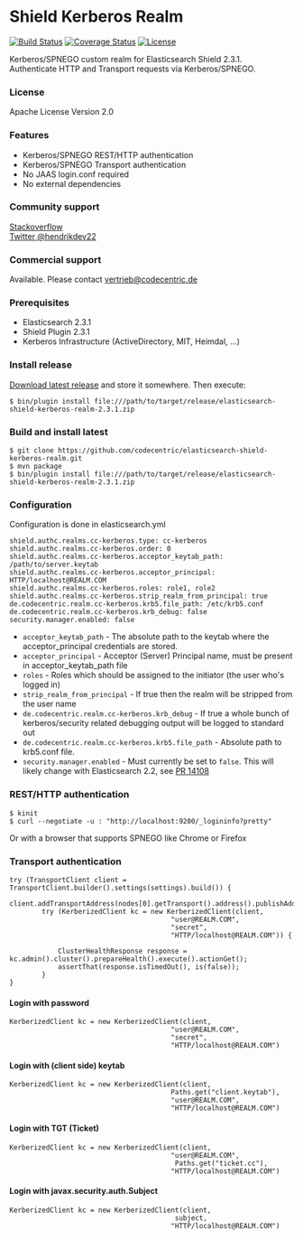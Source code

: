 Shield Kerberos Realm
=====================

[![Build Status](https://travis-ci.org/codecentric/elasticsearch-shield-kerberos-realm.svg?branch=master)](https://travis-ci.org/codecentric/elasticsearch-shield-kerberos-realm)
[![Coverage Status](https://coveralls.io/repos/codecentric/elasticsearch-shield-kerberos-realm/badge.svg?branch=master&service=github)](https://coveralls.io/github/codecentric/elasticsearch-shield-kerberos-realm?branch=master)
[![License](http://img.shields.io/:license-apache-blue.svg)](http://www.apache.org/licenses/LICENSE-2.0.html)

Kerberos/SPNEGO custom realm for Elasticsearch Shield 2.3.1.  
Authenticate HTTP and Transport requests via Kerberos/SPNEGO.

### License
Apache License Version 2.0

### Features

* Kerberos/SPNEGO REST/HTTP authentication
* Kerberos/SPNEGO Transport authentication
* No JAAS login.conf required
* No external dependencies

### Community support
[Stackoverflow](http://stackoverflow.com/questions/ask?tags=es-kerberos+elasticsearch)  
[Twitter @hendrikdev22](https://twitter.com/hendrikdev22)

### Commercial support
Available. Please contact [vertrieb@codecentric.de](mailto:vertrieb@codecentric.de)

### Prerequisites

* Elasticsearch 2.3.1
* Shield Plugin 2.3.1
* Kerberos Infrastructure (ActiveDirectory, MIT, Heimdal, ...)

### Install release
[Download latest release](https://github.com/codecentric/elasticsearch-shield-kerberos-realm/releases) and store it somewhere. Then execute:

    $ bin/plugin install file:///path/to/target/release/elasticsearch-shield-kerberos-realm-2.3.1.zip

### Build and install latest
    $ git clone https://github.com/codecentric/elasticsearch-shield-kerberos-realm.git
    $ mvn package
    $ bin/plugin install file:///path/to/target/release/elasticsearch-shield-kerberos-realm-2.3.1.zip

### Configuration

Configuration is done in elasticsearch.yml

    shield.authc.realms.cc-kerberos.type: cc-kerberos
    shield.authc.realms.cc-kerberos.order: 0
    shield.authc.realms.cc-kerberos.acceptor_keytab_path: /path/to/server.keytab
    shield.authc.realms.cc-kerberos.acceptor_principal: HTTP/localhost@REALM.COM
    shield.authc.realms.cc-kerberos.roles: role1, role2
    shield.authc.realms.cc-kerberos.strip_realm_from_principal: true
    de.codecentric.realm.cc-kerberos.krb5.file_path: /etc/krb5.conf
    de.codecentric.realm.cc-kerberos.krb_debug: false
    security.manager.enabled: false

* ``acceptor_keytab_path`` - The absolute path to the keytab where the acceptor_principal credentials are stored.
* ``acceptor_principal`` - Acceptor (Server) Principal name, must be present in acceptor_keytab_path file
* ``roles`` - Roles which should be assigned to the initiator (the user who's logged in)
* ``strip_realm_from_principal`` - If true then the realm will be stripped from the user name
* ``de.codecentric.realm.cc-kerberos.krb_debug`` - If true a whole bunch of kerberos/security related debugging output will be logged to standard out
* ``de.codecentric.realm.cc-kerberos.krb5.file_path`` - Absolute path to krb5.conf file.
* ``security.manager.enabled`` - Must currently be set to ``false``. This will likely change with Elasticsearch 2.2, see [PR 14108](https://github.com/elastic/elasticsearch/pull/14108)


### REST/HTTP authentication

    $ kinit
    $ curl --negotiate -u : "http://localhost:9200/_logininfo?pretty"

Or with a browser that supports SPNEGO like Chrome or Firefox

### Transport authentication

    try (TransportClient client = TransportClient.builder().settings(settings).build()) {
        client.addTransportAddress(nodes[0].getTransport().address().publishAddress());
            try (KerberizedClient kc = new KerberizedClient(client,
                                            "user@REALM.COM",
                                            "secret",
                                            "HTTP/localhost@REALM.COM")) {

                ClusterHealthResponse response = kc.admin().cluster().prepareHealth().execute().actionGet();
                assertThat(response.isTimedOut(), is(false));
            }
    }

#### Login with password
    KerberizedClient kc = new KerberizedClient(client,
                                            "user@REALM.COM",
                                            "secret",
                                            "HTTP/localhost@REALM.COM")

#### Login with (client side) keytab
    KerberizedClient kc = new KerberizedClient(client,
                                            Paths.get("client.keytab"),
                                            "user@REALM.COM",
                                            "HTTP/localhost@REALM.COM")

#### Login with TGT (Ticket)
    KerberizedClient kc = new KerberizedClient(client,
                                            "user@REALM.COM",
                                             Paths.get("ticket.cc"),
                                            "HTTP/localhost@REALM.COM")    

#### Login with javax.security.auth.Subject
    KerberizedClient kc = new KerberizedClient(client,
                                             subject,
                                            "HTTP/localhost@REALM.COM")    
